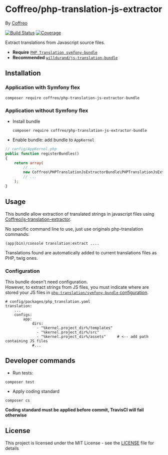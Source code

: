 # Coffreo/php-translation-js-extractor

By [Coffreo](https://coffreo.biz)

[![Build Status](https://travis-ci.org/Coffreo/php-translation-js-extractor-bundle.svg?branch=master)](https://travis-ci.org/Coffreo/php-translation-js-extractor-bundle)
[![Coverage](https://img.shields.io/scrutinizer/coverage/g/coffreo/php-translation-js-extractor-bundle.svg)](https://scrutinizer-ci.com/g/coffreo/php-translation-js-extractor-bundle)

Extract translations from Javascript source files.

* **Require** [`PHP Translation symfony-bundle`](https://php-translation.readthedocs.io/en/latest/symfony/index.html) 
* **Recommended** [`willdurand/js-translation-bundle`](https://github.com/willdurand/BazingaJsTranslationBundle)

## Installation

### Application with Symfony flex

```
composer require coffreo/php-translation-js-extractor-bundle
```

### Application without Symfony flex

* Install bundle

  ```
  composer require coffreo/php-translation-js-extractor-bundle
  ```

* Enable bundle: add bundle to `AppKernel`

````php
// config/AppKernel.php
public function registerBundles()
{
    return array(
        // ...
        new Coffreo\PHPTranslationJsExtractorBundle\PHPTranslationJsExtractorBundle(),
        // ...
    );
}
````

## Usage

This bundle allow extraction of translated strings in javascript files using [Coffreo/js-translation-extractor](https://github.com/Coffreo/js-translation-extractor).

No specific command line to use, just use originals php-translation commands:

```
(app|bin)/console translation:extract ....
``` 

Translations found are automatically added to current translations files as PHP, twig ones.

### Configuration

This bundle doesn't need configuration.   
However, to extract strings from JS files, you must indicate where are stored your JS files in [`php-translation/symfony-bundle` configuration](https://php-translation.readthedocs.io/en/latest/symfony/index.html#configuration).

```
# config/packages/php_translation.yaml
translation:
    ...
    configs:
        app:
            dirs: 
              - "%kernel.project_dir%/templates"
              - "%kernel.project_dir%/src"
              - "%kernel.project_dir%/assets"     # <-- add path containing JS files 
            #...
```


## Developer commands

* Run tests:

```shell
composer test
```

* Apply coding standard

```shell
composer cs
```

**Coding standard must be applied before commit, TravisCI will fail otherwise**

## License

This project is licensed under the MIT License - see the [LICENSE](./LICENSE) file for details
